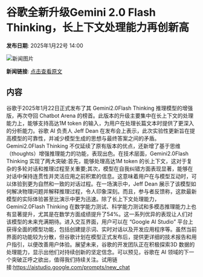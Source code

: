 # 谷歌全新升级Gemini 2.0 Flash Thinking，长上下文处理能力再创新高

**发布日期**: 2025年1月22号 14:00

![新闻图片](https://pic.chinaz.com/picmap/thumb/202312070835429226_0.jpg)

**新闻链接**: [点击查看原文](https://www.aibase.com/zh/news/14930)

## 内容

谷歌于2025年1月22日正式发布了其 Gemini2.0Flash Thinking 推理模型的增强版，再次夺回 Chatbot Arena 的榜首。此版本的升级主要集中在长上下文的处理能力上，能够支持高达1M token 的输入，为用户在处理长篇文本时提供了更深入的分析能力。谷歌 AI 负责人 Jeff Dean 在发布会上表示，此次实验性更新旨在提高模型的可靠性，并减少模型生成的思想与最终答案之间的矛盾。Gemini2.0Flash Thinking 不仅延续了原有版本的优点，还新增了基于思维（thoughts）增强推理能力的功能，表现出色。在技术层面，Gemini2.0Flash Thinking 实现了两大突破:首先，能够处理高达1M token 的长上下文，这对于复杂的多轮对话和推理过程至关重要;其次，模型在自我纠错方面表现显著，能够在对话中保持连贯性并灵活应用之前积累的信息。这意味着用户在与模型互动时，可以体验到更为自然和一致的对话过程。在一场演示中，Jeff Dean 展示了该模型如何解决物理问题并解释推理过程，令人印象深刻。而且，参与者反馈称，这款最新模型的实际体验甚至比演示中更为迅速。除了长上下文处理能力，Gemini2.0Flash Thinking 在数学能力测试、科学能力测试和多模态推理能力上也有显著提升，尤其是在数学方面成绩提升了54%。这一系列优异的表现让人们对该模型的未来充满期待。进入交互界面，用户可以在 “Google AI Studio” 平台上获得全面的模型功能，包括创建提示词、实时对话以及开发应用程序等。虽然当前界面的功能较为分散，但谷歌计划在模型正式发布后，提供更详细的技术报告和用户指引，以便改善用户体验。展望未来，谷歌的开发团队正在积极探索3D 数据的处理能力，显示出他们对持续创新的坚定信念。可以预见，谷歌在 AI 领域的下一个突破正呼之欲出，值得我们持续关注。试用链接:https://aistudio.google.com/prompts/new_chat
